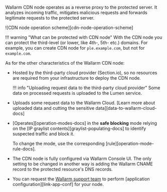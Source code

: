 Wallarm CDN node operates as a reverse proxy to the protected server. It analyzes incoming traffic, mitigates malicious requests and forwards legitimate requests to the protected server.

![CDN node operation scheme][cdn-node-operation-scheme]

!!! warning "What can be protected with CDN node"
    With the CDN node you can protect the third-level (or lower, like 4th-, 5th- etc.) domains. For example, you can create CDN node for `ple.example.com`, but not for `example.com`.

As for the other characteristics of the Wallarm CDN node:

* Hosted by the third-party cloud provider (Section.io), so no resources are required from your infrastructure to deploy the CDN node.

    !!! info "Uploading request data to the third-party cloud provider"
        Some data on processed requests is uploaded to the Lumen service.
* Uploads some request data to the Wallarm Cloud. [Learn more about uploaded data and cutting the sensitive data][data-to-wallarm-cloud-docs]
* [Operates][operation-modes-docs] in the **safe blocking** mode relying on the [IP graylist contents][graylist-populating-docs] to identify suspected traffic and block it.

    To change the mode, use the corresponding [rule][operation-mode-rule-docs].
* The CDN node is fully configured via Wallarm Console UI. The only setting to be changed in another way is adding the Wallarm CNAME record to the protected resource's DNS records.
* You can request the [Wallarm support team](mailto:support@wallarm.com) to perform [application configuration][link-app-conf] for your node.
